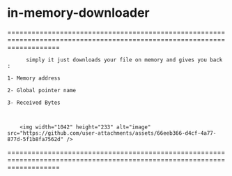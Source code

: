 # in-memory-downloader



  =========================================================================================================================


          simply it just downloads your file on memory and gives you back :
                                                                          1- Memory address
                                                                          2- Global pointer name
                                                                          3- Received Bytes 



        <img width="1042" height="233" alt="image" src="https://github.com/user-attachments/assets/66eeb366-d4cf-4a77-877d-5f1b8fa7562d" />

  =========================================================================================================================
